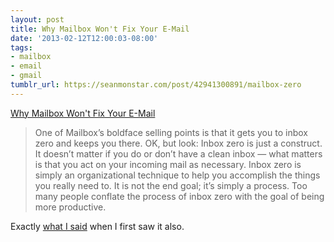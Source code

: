 ```yaml
---
layout: post
title: Why Mailbox Won't Fix Your E-Mail
date: '2013-02-12T12:00:03-08:00'
tags:
- mailbox
- email
- gmail
tumblr_url: https://seanmonstar.com/post/42941300891/mailbox-zero
---
```

[Why Mailbox Won't Fix Your E-Mail](http://www.wired.com/gadgetlab/2013/02/mailbox-wont-fix-email/)  

> One of Mailbox’s boldface selling points is that it gets you to inbox zero and keeps you there. OK, but look: Inbox zero is just a construct. It doesn’t matter if you do or don’t have a clean inbox — what matters is that you act on your incoming mail as necessary. Inbox zero is simply an organizational technique to help you accomplish the things you really need to. It is not the end goal; it’s simply a process. Too many people conflate the process of inbox zero with the goal of being more productive.

Exactly [what I said](https://seanmonstar.tent.is/posts/fP8RVztWdBr7qh3cRu8sCw) when I first saw it also.

